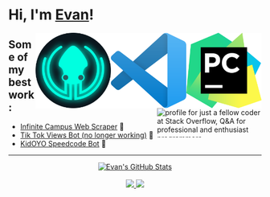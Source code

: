 # Hi, I'm [Evan](https://github.com/evan-kolberg)!


<a href="https://github.com/evan-kolberg">
<img align="right" width="150" height="150" src="https://github.com/evan-kolberg/evan-kolberg/blob/main/PyCharm_Icon.svg.png?raw=true"></a>
<img align="right" width="150" height="150" src="https://github.com/evan-kolberg/evan-kolberg/blob/main/Visual_Studio_Code_1.35_icon.svg.png?raw=true"></a>
<img align="right" width="150" height="150" src="https://github.com/evan-kolberg/evan-kolberg/blob/main/gitkraken_glo.png?raw=true"></a>
<a href="https://stackoverflow.com/users/13793957/just-a-fellow-coder"><img src="https://stackoverflow.com/users/flair/13793957.png?theme=dark" align="right" width="208" height="58" alt="profile for just a fellow coder at Stack Overflow, Q&amp;A for professional and enthusiast programmers" title="profile for just a fellow coder at Stack Overflow, Q&amp;A for professional and enthusiast programmers"></a>

## Some of my best work:
- [Infinite Campus Web Scraper](https://github.com/evan-kolberg/infinite-campus-web-scraper) 🏫
- [Tik Tok Views Bot (no longer working)](https://github.com/evan-kolberg/Tik-Tok-Views-Bot) 📱
- [KidOYO Speedcode Bot](https://github.com/evan-kolberg/KidOYO-Speed-Code-Bot) 🤖


----


<p align="center">
  <a href="https://github.com/evan-kolberg">
    <img src="https://github-readme-stats.vercel.app/api?username=evan-kolberg&hide=commits&count_private=true&show_icons=true" alt="Evan's GitHub Stats">
  </a>
  <br><br>
    <a href="https://badges.pufler.dev">
    <img src="https://badges.pufler.dev/years/evan-kolberg?style=flat-square&color=blue&logo=github">
  </a>
  <a href="https://github.com/evan-kolberg?tab=repositories">
    <img src="https://badges.pufler.dev/repos/evan-kolberg?style=flat-square&color=blue&logo=github">
  </a>
</p>
